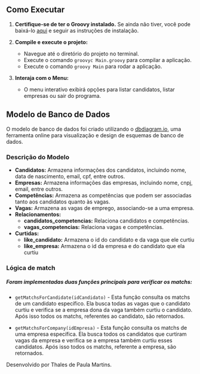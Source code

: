 ## Como Executar

1. **Certifique-se de ter o Groovy instalado.** Se ainda não tiver, você pode baixá-lo [aqui](https://groovy-lang.org/download.html) e seguir as instruções de instalação.

2. **Compile e execute o projeto:**
    - Navegue até o diretório do projeto no terminal.
    - Execute o comando `groovyc Main.groovy` para compilar a aplicação.
    - Execute o comando `groovy Main` para rodar a aplicação.

3. **Interaja com o Menu:**
    - O menu interativo exibirá opções para listar candidatos, listar empresas ou sair do programa.

## Modelo de Banco de Dados

O modelo de banco de dados foi criado utilizando o [dbdiagram.io](https://dbdiagram.io), uma ferramenta online para visualização e design de esquemas de banco de dados.

### Descrição do Modelo

- **Candidatos:** Armazena informações dos candidatos, incluindo nome, data de nascimento, email, cpf, entre outros.
- **Empresas:** Armazena informações das empresas, incluindo nome, cnpj, email, entre outros.
- **Competências:** Armazena as competências que podem ser associadas tanto aos candidatos quanto às vagas.
- **Vagas:** Armazena as vagas de emprego, associando-se a uma empresa.
- **Relacionamentos:**
  - **candidatos_competencias:** Relaciona candidatos e competências.
  - **vagas_competencias:** Relaciona vagas e competências.
- **Curtidas:**
  - **like_candidato:** Armazena o id do candidato e da vaga que ele curtiu
  - **like_empresa:** Armazena o id da empresa e do candidato que ela curtiu

### Lógica de match
##### Foram implementadas duas funções principais para verificar os matchs:
- `getMatchsForCandidate(idCandidato)` - Esta função consulta os matchs de um candidato específico. Ela busca todas as vagas que o candidato curtiu e verifica se a empresa dona da vaga também curtiu o candidato. Após isso todos os matchs, referentes ao candidato, são retornados.


- `getMatchsForCompany(idEmpresa)` - Esta função consulta os matchs de uma empresa específica. Ela busca todos os candidatos que curtiram vagas da empresa e verifica se a empresa também curtiu esses candidatos. Após isso todos os matchs, referente a empresa, são retornados.

Desenvolvido por Thales de Paula Martins.
